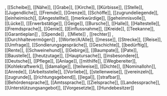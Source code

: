 , [[Scheibe]], [[Nähe]], [[Grabe]], [[Kirche]], [[Kürbisse]], [[Stelle]], [[Jugendliche]], [[Fremde]], [[Grenze]], [[Schöffe]], [[zugrundeliegende]], [[einheimisch]], [[Angestellte]], [[merkwürdige]], [[geheimnisvolle]], [[Lücke]], [[Erwerbstätige]], [[Geige]], [[Bursche]], [[Halle]], [[Haltestelle]], [[Fremdsprache]], [[Genie]], [[Einflussnahme]], [[Kreide]], [[Teekanne]], [[Garantieplan]]
, [[Spende]]
, [[Miete]]
, [[rechter]]
, [[Durchhaltevermögen]]
, [[Worter/A/Alle]], [[messe]], [[Strecke]], [[Reise]], [[Umfrage]], [[Sondierungsgespräche]], [[Geschichte]], [[bedürftig]], [[Rente]], [[Schweinehund]], [[Gebirge]], [[Baumpate]], [[Pate]], [[Baustelle]], [[heutzutage]], [[Hauptursache]], [[insbesondere]], [[Deutsche]], [[Pflege]], [[Anlage]], [[mithilfe]], [[Wegbereiter]], [[Kohlekraftwerk]], [[damalige]], [[teilweise]], [[Dichte]], [[Nominallohn]], [[Anrede]], [[Arbeitsstelle]], [[Vorliebe]], [[stellenweise]], [[vereinzeln]], [[zugrunde]], [[richtungsgebend]], [[legal]], [[strafbar]], [[Behördensprache]], [[Amtssprache]], [[Zielsprache]], [[Landessprache]], [[Unterstützungsangebot]], [[Vorgesetzte]], [[Hundebesitzer]]